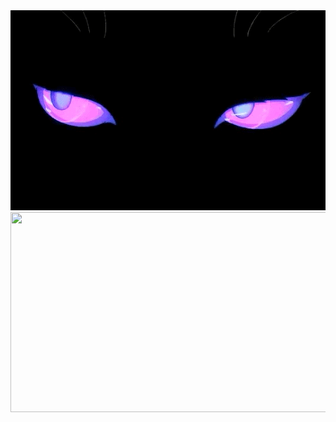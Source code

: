 <div align="center">
   <img height="320" width="640" src="https://github.com/njituew/njituew/blob/main/hat.gif">
</div>

<div align="center">
   <img height="320" width="640" src="https://secure.static.tumblr.com/ef2e2596c4ea072a60453d23ceab337f/coctv14/Y6Ln55n03/tumblr_static_azgsowaz948okgow4c4o8go8c.gif">
</div>
